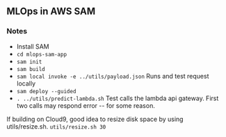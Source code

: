 ## MLOps in AWS SAM

### Notes

* Install SAM
* `cd mlops-sam-app`
* `sam init`
* `sam build`
* `sam local invoke -e ../utils/payload.json` Runs and test request locally
* `sam deploy --guided`
* `. ../utils/predict-lambda.sh`  Test calls the lambda api gateway. First two calls may respond error -- for some reason.


If building on Cloud9, good idea to resize disk space by using utils/resize.sh.
`utils/resize.sh 30`

